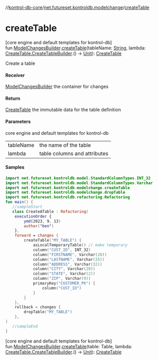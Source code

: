 //[kontrol-db-core](../../index.md)/[net.futureset.kontroldb.modelchange](index.md)/[createTable](create-table.md)

# createTable

[core engine and default templates for kontrol-db]\
fun [ModelChangesBuilder](../net.futureset.kontroldb.dsl/-model-changes-builder/index.md).[createTable](create-table.md)(tableName: [String](https://kotlinlang.org/api/latest/jvm/stdlib/kotlin/-string/index.html), lambda: [CreateTable.CreateTableBuilder](-create-table/-create-table-builder/index.md).() -&gt; [Unit](https://kotlinlang.org/api/latest/jvm/stdlib/kotlin/-unit/index.html)): [CreateTable](-create-table/index.md)

Create a table

#### Receiver

[ModelChangesBuilder](../net.futureset.kontroldb.dsl/-model-changes-builder/index.md) the container for changes

#### Return

[CreateTable](-create-table/index.md) the immutable data for the table definition

#### Parameters

core engine and default templates for kontrol-db

| | |
|---|---|
| tableName | the name of the table |
| lambda | table columns and attributes |

#### Samples

```kotlin
import net.futureset.kontroldb.model.StandardColumnTypes.INT_32
import net.futureset.kontroldb.model.StandardColumnTypes.Varchar
import net.futureset.kontroldb.modelchange.createTable
import net.futureset.kontroldb.modelchange.dropTable
import net.futureset.kontroldb.refactoring.Refactoring
fun main() { 
   //sampleStart 
   class CreateATable : Refactoring(
    executionOrder {
        ymd(2023, 9, 13)
        author("ben")
    },
    forward = changes {
        createTable("MY_TABLE") {
            asLocalTemporaryTable() // make temporary
            column("CUST_ID", INT_32)
            column("FIRSTNAME", Varchar(20))
            column("LASTNAME", Varchar(25))
            column("ADDRESS", Varchar(32))
            column("CITY", Varchar(20))
            column("STATE", Varchar(2))
            column("ZIP", Varchar(9))
            primaryKey("CUSTOMER_PK") {
                column("CUST_ID")
            }
        }
    },
    rollback = changes {
        dropTable("MY_TABLE")
    },
) 
   //sampleEnd
}
```

[core engine and default templates for kontrol-db]\
fun [ModelChangesBuilder](../net.futureset.kontroldb.dsl/-model-changes-builder/index.md).[createTable](create-table.md)(table: Table, lambda: [CreateTable.CreateTableBuilder](-create-table/-create-table-builder/index.md).() -&gt; [Unit](https://kotlinlang.org/api/latest/jvm/stdlib/kotlin/-unit/index.html)): [CreateTable](-create-table/index.md)
